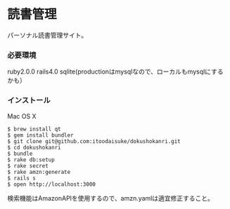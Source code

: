 # 読書管理

パーソナル読書管理サイト。

### 必要環境

ruby2.0.0
rails4.0
sqlite(productionはmysqlなので、ローカルもmysqlにするかも）

### インストール

Mac OS X

    $ brew install qt
    $ gem install bundler
    $ git clone git@github.com:itoodaisuke/dokushokanri.git
    $ cd dokushokanri
    $ bundle
    $ rake db:setup
    $ rake secret
    $ rake amzn:generate
    $ rails s
    $ open http://localhost:3000

検索機能はAmazonAPIを使用するので、amzn.yamlは適宜修正すること。
